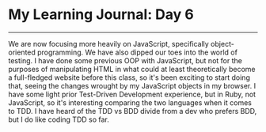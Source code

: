 # My Learning Journal: Day 6
*********************************************************************
We are now focusing more heavily on JavaScript, specifically object-oriented programming. We have also dipped our toes into the world of testing. I have done some previous OOP with JavaScript, but not for the purposes of manipulating HTML in what could at least theoretically become a full-fledged website before this class, so it's been exciting to start doing that, seeing the changes wrought by my JavaScript objects in my browser. I have some light prior Test-Driven Development experience, but in Ruby, not JavaScript, so it's interesting comparing the two languages when it comes to TDD. I have heard of the TDD vs BDD divide from a dev who prefers BDD, but I do like coding TDD so far.

